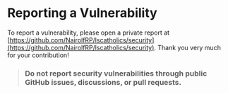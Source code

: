 # Reporting a Vulnerability

To report a vulnerability, please open a private report at [https://github.com/NairolfRP/lscatholics/security](https://github.com/NairolfRP/lscatholics/security). Thank you very much for your contribution!

> ### **Do not report security vulnerabilities through public GitHub issues, discussions, or pull requests.**
